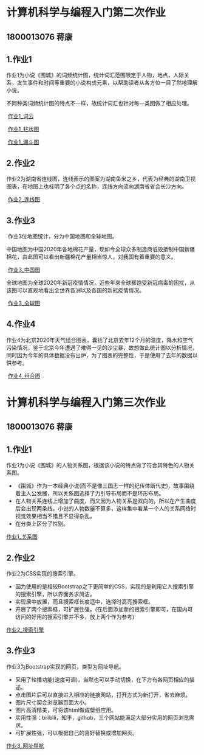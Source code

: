 # 计算机科学与编程入门第二次作业

## 1800013076    蒋康

## 1.作业1

​	作业1为小说《围城》的词频统计图，统计词汇范围限定于人物，地点，人际关系，发生事件和时间等重要的小说构成元素，以帮助读者从各方位一目了然地理解小说。

​	不同种类词频统计图的特点不一样，故统计词汇也针对每一类图做了相应处理。

​	[作业1_词云](https://jk7x2.github.io/%E3%80%8A%E5%9B%B4%E5%9F%8E%E3%80%8B%E8%AF%8D%E9%A2%91%E7%BB%9F%E8%AE%A1_%E8%AF%8D%E4%BA%91.html)

​	[作业1_柱状图](https://jk7x2.github.io/%E3%80%8A%E5%9B%B4%E5%9F%8E%E3%80%8B%E8%AF%8D%E9%A2%91%E7%BB%9F%E8%AE%A1_%E6%9F%B1%E7%8A%B6%E5%9B%BE.html)

​	[作业1_漏斗图](https://jk7x2.github.io/%E3%80%8A%E5%9B%B4%E5%9F%8E%E3%80%8B%E8%AF%8D%E9%A2%91%E7%BB%9F%E8%AE%A1_%E6%BC%8F%E6%96%97%E5%9B%BE.html)

## 2.作业2

​	作业2为湖南省连线图，连线表示的图案为湖南鱼米之乡，代表为经典的湖南卫视图表，在地图上也标明了各个点的名称，连线方向流向湖南省省会长沙方向。

​	[作业2_连线图](https://jk7x2.github.io/%E6%B9%96%E5%8D%97%E9%B1%BC%E7%B1%B3%E4%B9%8B%E4%B9%A1%E5%9B%BE.html)

## 3.作业3

​	作业3位地图统计，分为中国地图和全球地图。

​	中国地图为中国2020年各地棉花产量，现如今全球众多制造商诋毁抵制中国新疆棉花，由此图可以看出新疆棉花产量相当惊人，对我国有着重要的意义。

​	[作业3_中国图](https://jk7x2.github.io/2020%E5%B9%B4%E4%B8%AD%E5%9B%BD%E5%90%84%E5%9C%B0%E6%A3%89%E8%8A%B1%E4%BA%A7%E9%87%8F.html)

​	全球地图为全球2020年新冠疫情情况，近些年来全球都饱受新冠病毒的困扰，从该图可以直观地看出全世界各洲以及各国的新冠疫情情况。

​	[作业3_全球图](https://jk7x2.github.io/2020%E5%B9%B4%E5%85%A8%E7%90%83%E6%96%B0%E5%86%A0%E7%96%AB%E6%83%85.html)

## 4.作业4

​	作业4为北京2020年天气组合图表，囊括了北京去年12个月的温度，降水和空气污染情况，鉴于北京今年遭遇了难得一见的沙尘暴，故想做此统计图以分析情况，同时因为今年的具体数据没有出炉，为了图表的完整性，于是使用了去年的数据以供参考。

​	[作业4_组合图](https://jk7x2.github.io/%E5%8C%97%E4%BA%AC2020%E5%B9%B4%E5%A4%A9%E6%B0%94.html)



# 计算机科学与编程入门第三次作业

## 1800013076 蒋康

## 1.作业1

 作业1为小说《围城》的人物关系图，根据该小说的特点做了符合其特色的人物关系图。

* 《围城》作为一本经典小说(而不是像三国志一样的纪传体断代史)，故事围绕着主人公发展，所以关系图选择了力引导布局而不是环形布局。
* 在人物关系连线上增加了曲度，而又因为人物关系是双向的，所以在产生曲度后会出现两条线。小说的人物数量不算多，这样集中看某一个人的关系网络时视觉效果相当不错且不显得杂乱。
* 在分类上区分了性别。

 [作业1_关系图](https://jk7x2.github.io/《围城》人物关系图.html)

## 2.作业2

 作业2为CSS实现的搜索引擎。

* 因为使用的是相较Bootstrap之下更简单的CSS，实现的是利用它人搜索引擎的搜索引擎，所以界面务求简洁。
* 实现居中放置，而且搜索框长度适中，选择时高亮搜索框。
* 开展了两个搜索框，可扩展性强。(在后面添加新的搜索引擎即可，在国内可访问的好用的搜索引擎并不多，放上两个作为参考)

 [作业2_搜索引擎](https://jk7x2.github.io/搜索引擎.html)

## 3.作业3

 作业3为Bootstrap实现的网页，类型为网址导航。

* 采用了轮播功能(速度可调)，当然也可以手动切换，在下方有各网页相应的描述。
* 点击图片后可以直接进入相应的链接网站，打开方式为新打开，省去麻烦。
* 图片尺寸契合浏览器页面大小。
* 图片高清精美，可将该html做成壁纸应用。
* 实用性强：bilibili，知乎，github，三个网站能满足大部分实用的网页浏览需求。
* 可扩展性强，可以根据自己的喜好替换或增加网页。

 [作业3_网址导航](https://jk7x2.github.io/网址导航.html)
